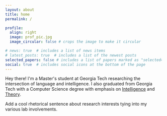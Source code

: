 ```yaml
---
layout: about
title: home
permalink: /

profile:
  align: right
  image: prof_pic.jpg
  image_circular: false # crops the image to make it circular

# news: true  # includes a list of news items
# latest_posts: true  # includes a list of the newest posts
selected_papers: false # includes a list of papers marked as "selected={true}"
social: true  # includes social icons at the bottom of the page
---
```


<!--  Write your biography here. Tell the world about yourself. Link to your favorite [subreddit](http://reddit.com). You can put a picture in, too. The code is already in, just name your picture `prof_pic.jpg` and put it in the `img/` folder.

Put your address / P.O. box / other info right below your picture. You can also disable any of these elements by editing `profile` property of the YAML header of your `_pages/about.md`. Edit `_bibliography/papers.bib` and Jekyll will render your [publications page](/al-folio/publications/) automatically.

Link to your social media connections, too. This theme is set up to use [Font Awesome icons](http://fortawesome.github.io/Font-Awesome/) and [Academicons](https://jpswalsh.github.io/academicons/), like the ones below. Add your Facebook, Twitter, LinkedIn, Google Scholar, or just disable all of them. -->

Hey there! I'm a Master's student at Georgia Tech researching the intersection of language and intelligence. I also graduated from Georgia Tech with a Computer Science degree with emphasis on [Intelligence](https://www.cc.gatech.edu/academics/threads/intelligence) and [Theory](https://www.cc.gatech.edu/academics/threads/theory).

Add a cool rhetorical sentence about research interests tying into my various lab involvements.

